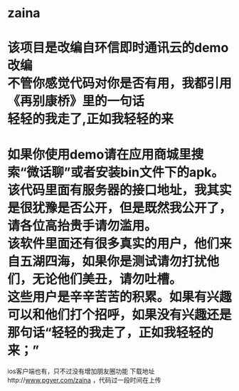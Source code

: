 zaina
=====
该项目是改编自环信即时通讯云的demo改编  
不管你感觉代码对你是否有用，我都引用《再别康桥》里的一句话  
轻轻的我走了,正如我轻轻的来  
=====
如果你使用demo请在应用商城里搜索“微话聊”或者安装bin文件下的apk。  
该代码里面有服务器的接口地址，我其实是很犹豫是否公开，但是既然我公开了，请各位高抬贵手请勿滥用。  
该软件里面还有很多真实的用户，他们来自五湖四海，如果你是测试请勿打扰他们，无论他们美丑，请勿吐槽。  
这些用户是辛辛苦苦的积累。如果有兴趣可以和他们打个招呼，如果没有兴趣还是那句话“轻轻的我走了，正如我轻轻的来；”  
=====
ios客户端也有，只不过没有增加朋友圈功能 下载地址http://www.pgyer.com/zaina ，代码过一段时间在上传

